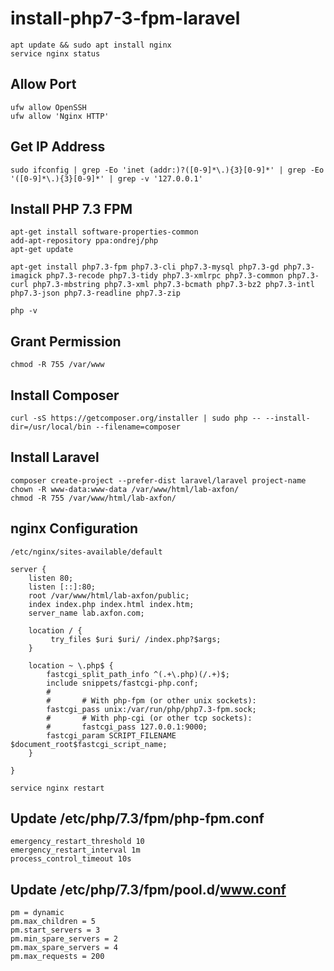 # install-php7-3-fpm-laravel

```
apt update && sudo apt install nginx
service nginx status
```

## Allow Port
```
ufw allow OpenSSH
ufw allow 'Nginx HTTP'
```

## Get IP Address
```
sudo ifconfig | grep -Eo 'inet (addr:)?([0-9]*\.){3}[0-9]*' | grep -Eo '([0-9]*\.){3}[0-9]*' | grep -v '127.0.0.1'
```

## Install PHP 7.3 FPM
```
apt-get install software-properties-common
add-apt-repository ppa:ondrej/php
apt-get update

apt-get install php7.3-fpm php7.3-cli php7.3-mysql php7.3-gd php7.3-imagick php7.3-recode php7.3-tidy php7.3-xmlrpc php7.3-common php7.3-curl php7.3-mbstring php7.3-xml php7.3-bcmath php7.3-bz2 php7.3-intl php7.3-json php7.3-readline php7.3-zip

php -v
```

## Grant Permission
```
chmod -R 755 /var/www
```

## Install Composer
```
curl -sS https://getcomposer.org/installer | sudo php -- --install-dir=/usr/local/bin --filename=composer
```

## Install Laravel
```
composer create-project --prefer-dist laravel/laravel project-name
chown -R www-data:www-data /var/www/html/lab-axfon/
chmod -R 755 /var/www/html/lab-axfon/
```

## nginx Configuration
```
/etc/nginx/sites-available/default
```

```
server {
    listen 80;
    listen [::]:80;
    root /var/www/html/lab-axfon/public;
    index index.php index.html index.htm;
    server_name lab.axfon.com;

    location / {
         try_files $uri $uri/ /index.php?$args;        
    }

    location ~ \.php$ {
        fastcgi_split_path_info ^(.+\.php)(/.+)$;
        include snippets/fastcgi-php.conf;
        #
        #       # With php-fpm (or other unix sockets):
        fastcgi_pass unix:/var/run/php/php7.3-fpm.sock;
        #       # With php-cgi (or other tcp sockets):
        #       fastcgi_pass 127.0.0.1:9000;
        fastcgi_param SCRIPT_FILENAME $document_root$fastcgi_script_name;
    }

}
```
```
service nginx restart
```

## Update /etc/php/7.3/fpm/php-fpm.conf
```
emergency_restart_threshold 10
emergency_restart_interval 1m
process_control_timeout 10s
```

## Update /etc/php/7.3/fpm/pool.d/www.conf
```
pm = dynamic
pm.max_children = 5
pm.start_servers = 3
pm.min_spare_servers = 2
pm.max_spare_servers = 4
pm.max_requests = 200
```
